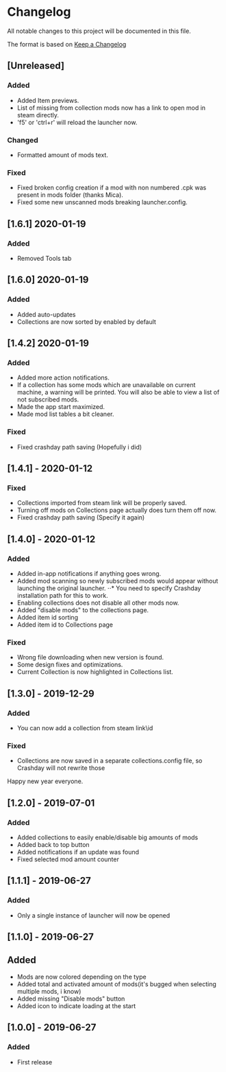 # Changelog
All notable changes to this project will be documented in this file.

The format is based on [Keep a Changelog](http://keepachangelog.com/en/1.0.0/)

## [Unreleased]
### Added
- Added Item previews.
- List of missing from collection mods now has a link to open mod in steam directly.
- 'f5' or 'ctrl+r' will reload the launcher now.
### Changed
- Formatted amount of mods text.
### Fixed
- Fixed broken config creation if a mod with non numbered .cpk was present in mods folder (thanks Mica).
- Fixed some new unscanned mods breaking launcher.config.

## [1.6.1] 2020-01-19
### Added
- Removed Tools tab

## [1.6.0] 2020-01-19
### Added
- Added auto-updates
- Collections are now sorted by enabled by default

## [1.4.2] 2020-01-19
### Added
- Added more action notifications.
- If a collection has some mods which are unavailable on current machine, a warning will be printed. You will also be able to view a list of not subscribed mods.
- Made the app start maximized.
- Made mod list tables a bit cleaner.
### Fixed
- Fixed crashday path saving (Hopefully i did)

## [1.4.1] - 2020-01-12
### Fixed
- Collections imported from steam link will be properly saved.
- Turning off mods on Collections page actually does turn them off now.
- Fixed crashday path saving (Specify it again)

## [1.4.0] - 2020-01-12
### Added
- Added in-app notifications if anything goes wrong.
- Added mod scanning so newly subscribed mods would appear without launching the original launcher.
⋅⋅* You need to specify Crashday installation path for this to work.
- Enabling collections does not disable all other mods now.
- Added "disable mods" to the collections page.
- Added item id sorting
- Added item id to Collections page
### Fixed
- Wrong file downloading when new version is found.
- Some design fixes and optimizations. 
- Current Collection is now highlighted in Collections list.

## [1.3.0] - 2019-12-29
### Added
- You can now add a collection from steam link\id
### Fixed
- Collections are now saved in a separate collections.config file, so Crashday will not rewrite those

Happy new year everyone.

## [1.2.0] - 2019-07-01
### Added
- Added collections to easily enable/disable big amounts of mods
- Added back to top button
- Added notifications if an update was found
- Fixed selected mod amount counter

## [1.1.1] - 2019-06-27
### Added
- Only a single instance of launcher will now be opened

## [1.1.0] - 2019-06-27
## Added
- Mods are now colored depending on the type
- Added total and activated amount of mods(it's bugged when selecting multiple mods, i know)
- Added missing "Disable mods" button
- Added icon to indicate loading at the start

## [1.0.0] - 2019-06-27
### Added
- First release
